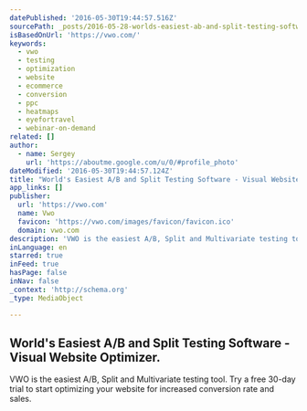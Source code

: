```yaml
---
datePublished: '2016-05-30T19:44:57.516Z'
sourcePath: _posts/2016-05-28-worlds-easiest-ab-and-split-testing-software-visual-webs.md
isBasedOnUrl: 'https://vwo.com/'
keywords:
  - vwo
  - testing
  - optimization
  - website
  - ecommerce
  - conversion
  - ppc
  - heatmaps
  - eyefortravel
  - webinar-on-demand
related: []
author:
  - name: Sergey
    url: 'https://aboutme.google.com/u/0/#profile_photo'
dateModified: '2016-05-30T19:44:57.124Z'
title: "World's Easiest A/B and Split Testing Software - Visual Website Optimizer."
app_links: []
publisher:
  url: 'https://vwo.com'
  name: Vwo
  favicon: 'https://vwo.com/images/favicon/favicon.ico'
  domain: vwo.com
description: 'VWO is the easiest A/B, Split and Multivariate testing tool. Try a free 30-day trial to start optimizing your website for increased conversion rate and sales.'
inLanguage: en
starred: true
inFeed: true
hasPage: false
inNav: false
_context: 'http://schema.org'
_type: MediaObject

---
```

<article style=""><h1>World's Easiest A/B and Split Testing Software - Visual Website Optimizer.</h1><p>VWO is the easiest A/B, Split and Multivariate testing tool. Try a free 30-day trial to start optimizing your website for increased conversion rate and sales.</p></article>